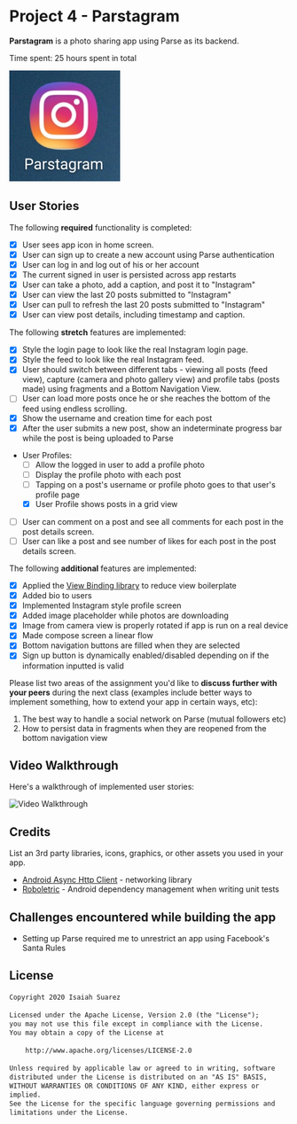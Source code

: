 # Project 4 - Parstagram

**Parstagram** is a photo sharing app using Parse as its backend.

Time spent: 25 hours spent in total

<img src='https://raw.githubusercontent.com/Kingofkode/Parstagram/master/App%20icon.jpg' title='Video Walkthrough' width='200' alt='Video Walkthrough' />

## User Stories

The following **required** functionality is completed:

- [x] User sees app icon in home screen.
- [x] User can sign up to create a new account using Parse authentication
- [x] User can log in and log out of his or her account
- [x] The current signed in user is persisted across app restarts
- [x] User can take a photo, add a caption, and post it to "Instagram"
- [x] User can view the last 20 posts submitted to "Instagram"
- [x] User can pull to refresh the last 20 posts submitted to "Instagram"
- [x] User can view post details, including timestamp and caption.

The following **stretch** features are implemented:

- [x] Style the login page to look like the real Instagram login page.
- [x] Style the feed to look like the real Instagram feed.
- [x] User should switch between different tabs - viewing all posts (feed view), capture (camera and photo gallery view) and profile tabs (posts made) using fragments and a Bottom Navigation View.
- [ ] User can load more posts once he or she reaches the bottom of the feed using endless scrolling.
- [x] Show the username and creation time for each post
- [x] After the user submits a new post, show an indeterminate progress bar while the post is being uploaded to Parse
- User Profiles:
  - [ ] Allow the logged in user to add a profile photo
  - [ ] Display the profile photo with each post
  - [ ] Tapping on a post's username or profile photo goes to that user's profile page
  - [x] User Profile shows posts in a grid view
- [ ] User can comment on a post and see all comments for each post in the post details screen.
- [ ] User can like a post and see number of likes for each post in the post details screen.

The following **additional** features are implemented:

- [x] Applied the [View Binding library](https://guides.codepath.org/android/Reducing-View-Boilerplate-with-ViewBinding) to reduce view boilerplate
- [x] Added bio to users
- [x] Implemented Instagram style profile screen
- [x] Added image placeholder while photos are downloading
- [x] Image from camera view is properly rotated if app is run on a real device
- [x] Made compose screen a linear flow
- [x] Bottom navigation buttons are filled when they are selected
- [x] Sign up button is dynamically enabled/disabled depending on if the information inputted is valid

Please list two areas of the assignment you'd like to **discuss further with your peers** during the next class (examples include better ways to implement something, how to extend your app in certain ways, etc):

1. The best way to handle a social network on Parse (mutual followers etc)
2. How to persist data in fragments when they are reopened from the bottom navigation view

## Video Walkthrough

Here's a walkthrough of implemented user stories:

<img src='https://github.com/Kingofkode/Parstagram/blob/master/Parstagram%20Demo.gif' title='Video Walkthrough' width='400' alt='Video Walkthrough' />


## Credits

List an 3rd party libraries, icons, graphics, or other assets you used in your app.

- [Android Async Http Client](http://loopj.com/android-async-http/) - networking library
- [Roboletric](https://github.com/robolectric/robolectric) - Android dependency management when writing unit tests

## Challenges encountered while building the app

- Setting up Parse required me to unrestrict an app using Facebook's Santa Rules

## License

    Copyright 2020 Isaiah Suarez

    Licensed under the Apache License, Version 2.0 (the "License");
    you may not use this file except in compliance with the License.
    You may obtain a copy of the License at

        http://www.apache.org/licenses/LICENSE-2.0

    Unless required by applicable law or agreed to in writing, software
    distributed under the License is distributed on an "AS IS" BASIS,
    WITHOUT WARRANTIES OR CONDITIONS OF ANY KIND, either express or implied.
    See the License for the specific language governing permissions and
    limitations under the License.
